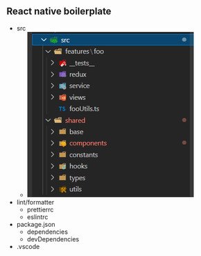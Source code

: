 ## React native boilerplate

- src
  - <img src="public/images/structureCollapsed.png">
- lint/formatter
  - prettierrc
  - eslintrc
- package.json
  - dependencies
  - devDependencies
- .vscode
